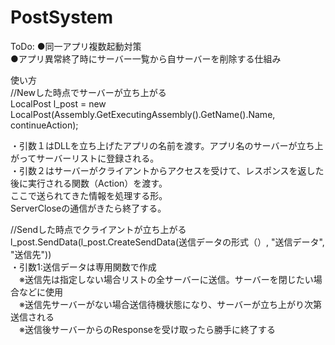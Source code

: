 # PostSystem
ToDo:
●同一アプリ複数起動対策</br>
●アプリ異常終了時にサーバー一覧から自サーバーを削除する仕組み</br>

使い方</br>
//Newした時点でサーバーが立ち上がる</br>
LocalPost l_post = new LocalPost(Assembly.GetExecutingAssembly().GetName().Name, continueAction);</br>

・引数１はDLLを立ち上げたアプリの名前を渡す。アプリ名のサーバーが立ち上がってサーバーリストに登録される。</br>
・引数２はサーバーがクライアントからアクセスを受けて、レスポンスを返した後に実行される関数（Action<string>）を渡す。</br>
ここで送られてきた情報を処理する形。</br>
ServerCloseの通信がきたら終了する。</br>

  
//Sendした時点でクライアントが立ち上がる</br>
l_post.SendData(l_post.CreateSendData(送信データの形式（）, "送信データ", "送信先"))</br>
 ・引数1:送信データは専用関数で作成</br>
　※送信先は指定しない場合リストの全サーバーに送信。サーバーを閉じたい場合などに使用</br>
　※送信先サーバーがない場合送信待機状態になり、サーバーが立ち上がり次第送信される</br>
　※送信後サーバーからのResponseを受け取ったら勝手に終了する</br>
